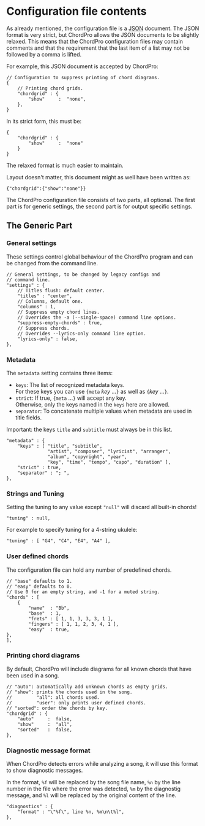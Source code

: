 # Configuration file contents

As already mentioned, the configuration file is a [JSON](https://json.org) document. The JSON format is very strict, but ChordPro allows the JSON documents to be slightly relaxed. This means that the ChordPro configuration files may contain comments and that the requirement that the last item of a list may not be followed by a comma is lifted.

For example, this JSON document is accepted by ChordPro:

    // Configuration to suppress printing of chord diagrams.
    {
        // Printing chord grids.
        "chordgrid" : {
            "show"     :  "none",
        },
    }

In its strict form, this must be:

    {
        "chordgrid" : {
            "show"     :  "none"
        }
    }

The relaxed format is much easier to maintain.

Layout doesn't matter, this document might as well have been written as:

    {"chordgrid":{"show":"none"}}

The ChordPro configuration file consists of two parts, all optional. The first part is for generic settings, the second part is for output specific settings.

## The Generic Part

### General settings

These settings control global behaviour of the ChordPro program and can be changed from the command line.

    // General settings, to be changed by legacy configs and
    // command line.
    "settings" : {
        // Titles flush: default center.
        "titles" : "center",
        // Columns, default one.
        "columns" : 1,
        // Suppress empty chord lines.
        // Overrides the -a (--single-space) command line options.
        "suppress-empty-chords" : true,
        // Suppress chords.
        // Overrides --lyrics-only command line option.
        "lyrics-only" : false,
    },

### Metadata

The `metadata` setting contains three items:

* `keys`: The list of recognized metadata keys.  
For these keys you can use `{meta` _key_ ...`}` as well as `{`_key_ ...`}`.
* `strict`: If true, `{meta` ...`}` will accept any key.  
Otherwise, only the keys named in the `keys` here are allowed.
* `separator`: To concatenate multiple values when metadata are used in title fields.

Important: the keys `title` and `subtitle` must always be in this list.

    "metadata" : {
        "keys" : [ "title", "subtitle",
                   "artist", "composer", "lyricist", "arranger",
                   "album", "copyright", "year",
                   "key", "time", "tempo", "capo", "duration" ],
        "strict" : true,
        "separator" : "; ",
    },

### Strings and Tuning

Setting the tuning to any value except `"null"` will discard all built-in chords!

    "tuning" : null,

For example to specify tuning for a 4-string ukulele:

    "tuning" : [ "G4", "C4", "E4", "A4" ],

### User defined chords

The configuration file can hold any number of predefined chords.

    // "base" defaults to 1.
    // "easy" defaults to 0.
    // Use 0 for an empty string, and -1 for a muted string.
    "chords" : [
        {
            "name"  : "Bb",
            "base"  : 1,
            "frets" : [ 1, 1, 3, 3, 3, 1 ],
            "fingers" : [ 1, 1, 2, 3, 4, 1 ],
            "easy"  : true,
	},
    ],

### Printing chord diagrams

By default, ChordPro will include diagrams for all known chords that have been used in a song.

    // "auto": automatically add unknown chords as empty grids.
    // "show": prints the chords used in the song.
    //         "all": all chords used.
    //         "user": only prints user defined chords.
    // "sorted": order the chords by key.
    "chordgrid" : {
        "auto"     :  false,
        "show"     :  "all",
        "sorted"   :  false,
    },

### Diagnostic message format

When ChordPro detects errors while analyzing a song, it will use this format to show diagnostic messages.

In the format, `%f` will be replaced by the song file name, `%n` by the line number in the file where the error was detected, `%m` by the diagnostig message, and `%l` will be replaced by the original content of the line.

    "diagnostics" : {
        "format" : "\"%f\", line %n, %m\n\t%l",
    },
